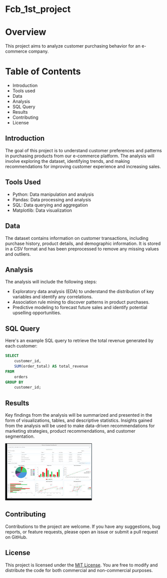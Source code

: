 # Fcb_1st_project
# Overview
This project aims to analyze customer purchasing behavior for an e-commerce company. 

# Table of Contents 
- Introduction
- Tools used
- Data
- Analysis
- SQL Query
- Results
- Contributing
- License
  
## Introduction 
The goal of this project is to understand customer preferences and patterns in purchasing products from our e-commerce platform. The analysis will involve exploring the dataset, identifying trends, and making recommendations for improving customer experience and increasing sales.

## Tools Used
- Python: Data manipulation and analysis
- Pandas: Data processing and analysis
- SQL: Data querying and aggregation
- Matplotlib: Data visualization


## Data 
The dataset contains information on customer transactions, including purchase history, product details, and demographic information. It is stored in a CSV format and has been preprocessed to remove any missing values and outliers. 

## Analysis 
The analysis will include the following steps: 
- Exploratory data analysis (EDA) to understand the distribution of key variables and identify any correlations. 
- Association rule mining to discover patterns in product purchases.
- Predictive modeling to forecast future sales and identify potential upselling opportunities.

## SQL Query
Here's an example SQL query to retrieve the total revenue generated by each customer:

```sql
SELECT 
    customer_id, 
    SUM(order_total) AS total_revenue
FROM 
    orders
GROUP BY 
    customer_id;
```
  
## Results 
Key findings from the analysis will be summarized and presented in the form of visualizations, tables, and descriptive statistics. Insights gained from the analysis will be used to make data-driven recommendations for marketing strategies, product recommendations, and customer segmentation. 

![](download.jpg)

## Contributing
Contributions to the project are welcome. If you have any suggestions, bug reports, or feature requests, please open an issue or submit a pull request on GitHub. 

## License 
This project is licensed under the [MIT License](https://opensource.org/license/mit). You are free to modify and distribute the code for both commercial and non-commercial purposes.

